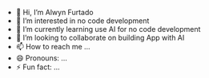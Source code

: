 - 👋 Hi, I’m Alwyn Furtado
- 👀 I’m interested in no code development
- 🌱 I’m currently learning use AI for no code development
- 💞️ I’m looking to collaborate on building App with AI
- 📫 How to reach me ...
- 😄 Pronouns: ...
- ⚡ Fun fact: ...

<!---
Alwyn6/Alwyn6 is a ✨ special ✨ repository because its `README.md` (this file) appears on your GitHub profile.
You can click the Preview link to take a look at your changes.
--->
